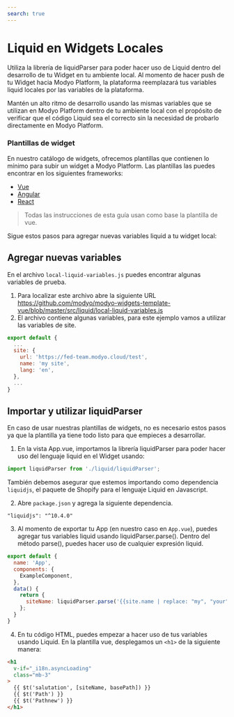```yaml
---
search: true
---
```


# Liquid en Widgets Locales

Utiliza la librería de liquidParser para poder hacer uso de Liquid dentro del desarrollo de tu Widget en tu ambiente local. Al momento de hacer push de tu Widget hacia Modyo Platform, la plataforma reemplazará tus variables liquid locales por las variables de la plataforma.

Mantén un alto ritmo de desarrollo usando las mismas variables que se utilizan en Modyo Platform dentro de tu ambiente local con el propósito de verificar que el código Liquid sea el correcto sin la necesidad de probarlo directamente en Modyo Platform. 

### Plantillas de widget

En nuestro catálogo de widgets, ofrecemos plantillas que contienen lo mínimo para subir un widget a Modyo Platform. Las plantillas las puedes encontrar en los siguientes frameworks:

- [Vue](https://github.com/modyo/modyo-widgets-template-vue)
- [Angular](https://github.com/modyo/modyo-widgets-template-angular)
- [React](https://github.com/modyo/modyo-widgets-template-react)

>Todas las instrucciones de esta guía usan como base la plantilla de vue.

Sigue estos pasos para agregar nuevas variables liquid a tu widget local:

## Agregar nuevas variables

En el archivo `local-liquid-variables.js` puedes encontrar algunas variables de prueba. 

1. Para localizar este archivo abre la siguiente URL https://github.com/modyo/modyo-widgets-template-vue/blob/master/src/liquid/local-liquid-variables.js
2. El archivo contiene algunas variables, para este ejemplo vamos a utilizar las variables de site.

```js
export default {
  ...
  site: {
    url: 'https://fed-team.modyo.cloud/test',
    name: 'my site',
    lang: 'en',
  },
  ...
}
```

## Importar y utilizar liquidParser

En caso de usar nuestras plantillas de widgets, no es necesario estos pasos ya que la plantilla ya tiene todo listo para que empieces a desarrollar.

1. En la vista App.vue, importamos la librería liquidParser para poder hacer uso del lenguaje liquid en el Widget usando: 

```js
import liquidParser from './liquid/liquidParser';
```

También debemos asegurar que estemos importando como dependencia `liquidjs`, el paquete de Shopify para el lenguaje Liquid en Javascript.

2. Abre `package.json` y agrega la siguiente dependencia.

`"liquidjs": "^10.4.0"`

3. Al momento de exportar tu App (en nuestro caso en `App.vue`), puedes agregar tus variables liquid usando liquidParser.parse(). Dentro del método parse(), puedes hacer uso de cualquier expresión liquid.

```js
export default {
  name: 'App',
  components: {
    ExampleComponent,
  },
  data() {
    return {
      siteName: liquidParser.parse('{{site.name | replace: "my", "your" | upcase }}')
    };
  }
}
```

4. En tu código HTML, puedes empezar a hacer uso de tus variables usando Liquid. En la plantilla vue, desplegamos un `<h1>` de la siguiente manera:

```html
<h1
  v-if="_i18n.asyncLoading"
  class="mb-3"
>
  {{ $t('salutation', [siteName, basePath]) }}
  {{ $t('Path') }}
  {{ $t('Pathnew') }}
</h1>
```